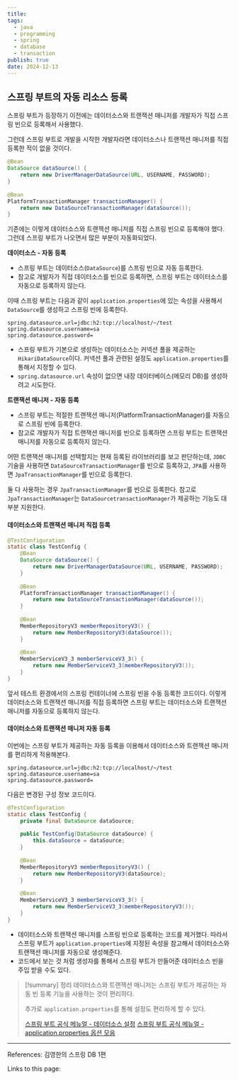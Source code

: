 ```yaml
---
title: 
tags:
  - java
  - programming
  - spring
  - database
  - transaction
publish: true
date: 2024-12-13
---
```

## 스프링 부트의 자동 리소스 등록
스프링 부트가 등장하기 이전에는 데이터소스와 트랜잭션 매니저를 개발자가 직접 스프링 빈으로 등록해서 사용했다.

그런데 스프링 부트로 개발을 시작한 개발자라면 데이터소스나 트랜잭션 매니저를 직접 등록한 적이 없을 것이다.

```java title="데이터소스와 트랜잭션 매니저를 스프링 빈으로 직접 등록"
@Bean  
DataSource dataSource() {  
    return new DriverManagerDataSource(URL, USERNAME, PASSWORD);  
}  
  
@Bean  
PlatformTransactionManager transactionManager() {  
    return new DataSourceTransactionManager(dataSource());  
}
```

기존에는 이렇게 데이터소스와 트랜잭션 매니저를 직접 스프링 빈으로 등록해야 했다. 그런데 스프링 부트가 나오면서 많은 부분이 자동화되었다.

**데이터소스 - 자동 등록**
- 스프링 부트는 데이터소스(`DataSource`)를 스프링 빈으로 자동 등록한다.
- 참고로 개발자가 직접 데이터소스를 빈으로 등록하면, 스프링 부트는 데이터소스를 자동으로 등록하지 않는다.

이때 스프링 부트는 다음과 같이 `application.properties`에 있는 속성을 사용해서 `DataSource`를 생성하고 스프링 빈에 등록한다.

```properties title="application.properties"
spring.datasource.url=jdbc:h2:tcp://localhost/~/test
spring.datasource.username=sa
spring.datasource.password=
```

- 스프링 부트가 기본으로 생성하는 데이터소스는 커넥션 풀을 제공하는 `HikariDataSource`이다. 커넥션 풀과 관련된 설정도 `application.properties`를 통해서 지정할 수 있다.
- `spring.datasource.url` 속성이 없으면 내장 데이터베이스(메모리 DB)를 생성하려고 시도한다.


**트랜잭션 매니저 - 자동 등록**
- 스프링 부트는 적절한 트랜잭션 매니저(PlatformTransactionManager)를 자동으로 스프링 빈에 등록한다.
- 참고로 개발자가 직접 트랜잭션 매니저를 빈으로 등록하면 스프링 부트는 트랜잭션 매니저를 자동으로 등록하지 않는다.

어떤 트랜잭션 매니저를 선택할지는 현재 등록된 라이브러리를 보고 판단하는데, `JDBC` 기술을 사용하면 `DataSourceTransactionManager`를 빈으로 등록하고, `JPA`를 사용하면 `JpaTransactionManager`를 빈으로 등록한다.

둘 다 사용하는 경우 `JpaTransactionManager`를 빈으로 등록한다. 참고로 `JpaTransactionManager`는 `DataSourcetransactionManager`가 제공하는 기능도 대부분 지원한다.

#### 데이터소스와 트랜잭션 매니저 직접 등록
```java
@TestConfiguration  
static class TestConfig {  
    @Bean  
    DataSource dataSource() {  
        return new DriverManagerDataSource(URL, USERNAME, PASSWORD);  
    }  
  
    @Bean  
    PlatformTransactionManager transactionManager() {  
        return new DataSourceTransactionManager(dataSource());  
    }  
  
    @Bean  
    MemberRepositoryV3 memberRepositoryV3() {  
        return new MemberRepositoryV3(dataSource());  
    }  
  
    @Bean  
    MemberServiceV3_3 memberServiceV3_3() {  
        return new MemberServiceV3_3(memberRepositoryV3());  
    }  
}
```

앞서 테스트 환경에서의 스프링 컨테이너에 스프링 빈을 수동 등록한 코드이다. 이렇게 데이터소스와 트랜잭션 매니저를 직접 등록하면 스프링 부트는 데이터소스와 트랜잭션 매니저를 자동으로 등록하지 않는다.


#### 데이터소스와 트랜잭션 매니저 자동 등록
이번에는 스프링 부트가 제공하는 자동 등록을 이용해서 데이터소스와 트랜잭션 매니저를 편리하게 적용해본다.

```properties title="application.properties"
spring.datasource.url=jdbc:h2:tcp://localhost/~/test
spring.datasource.username=sa
spring.datasource.password=
```

다음은 변경된 구성 정보 코드이다.

```java
@TestConfiguration  
static class TestConfig {  
    private final DataSource dataSource;  
  
    public TestConfig(DataSource dataSource) {  
        this.dataSource = dataSource;  
    }  
  
    @Bean  
    MemberRepositoryV3 memberRepositoryV3() {  
        return new MemberRepositoryV3(dataSource);  
    }  
  
    @Bean  
    MemberServiceV3_3 memberServiceV3_3() {  
        return new MemberServiceV3_3(memberRepositoryV3());  
    }  
}
```
- 데이터소스와 트랜잭션 매니저를 스프링 빈으로 등록하는 코드를 제거했다. 따라서 스프링 부트가 `application.properties`에 지정된 속성을 참고해서 데이터소스와 트랜잭션 매니저를 자동으로 생성해준다.
- 코드에서 보는 것 처럼 생성자를 통해서 스프링 부트가 만들어준 데이터소스 빈을 주입 받을 수도 있다.

> [!summary] 정리
> 데이터소스와 트랜잭션 매니저는 스프링 부트가 제공하는 자동 빈 등록 기능을 사용하는 것이 편리하다. 
> 
> 추가로 `application.properties`를 통해 설정도 편리하게 할 수 있다.
>   
> [스프링 부트 공식 메뉴얼 - 데이터소스 설정](https://docs.spring.io/spring-boot/reference/data/sql.html#data.sql.datasource.production)
> [스프링 부트 공식 메뉴얼 - application.properties 옵션 모음](https://docs.spring.io/spring-boot/appendix/application-properties/index.html)
> 

---
References: 김영한의 스프링 DB 1편

Links to this page: 
